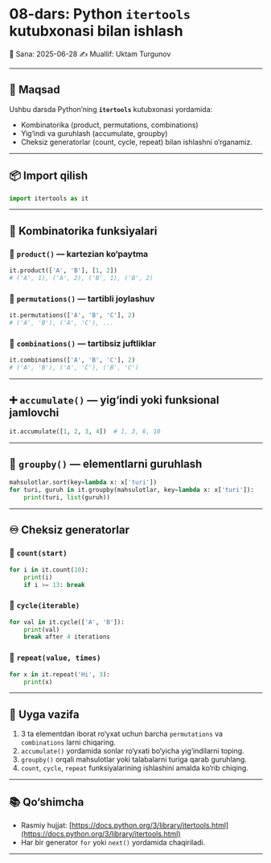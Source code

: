 # 08-dars: Python `itertools` kutubxonasi bilan ishlash

📅 Sana: 2025-06-28
✍️ Muallif: Uktam Turgunov

---

## 🎯 Maqsad

Ushbu darsda Python’ning **`itertools`** kutubxonasi yordamida:

* Kombinatorika (product, permutations, combinations)
* Yig‘indi va guruhlash (accumulate, groupby)
* Cheksiz generatorlar (count, cycle, repeat)
  bilan ishlashni o‘rganamiz.

---

## 📦 Import qilish

```python
import itertools as it
```

---

## 🔁 Kombinatorika funksiyalari

### 🔹 `product()` — kartezian ko‘paytma

```python
it.product(['A', 'B'], [1, 2])
# ('A', 1), ('A', 2), ('B', 1), ('B', 2)
```

### 🔹 `permutations()` — tartibli joylashuv

```python
it.permutations(['A', 'B', 'C'], 2)
# ('A', 'B'), ('A', 'C'), ...
```

### 🔹 `combinations()` — tartibsiz juftliklar

```python
it.combinations(['A', 'B', 'C'], 2)
# ('A', 'B'), ('A', 'C'), ('B', 'C')
```

---

## ➕ `accumulate()` — yig‘indi yoki funksional jamlovchi

```python
it.accumulate([1, 2, 3, 4])  # 1, 3, 6, 10
```

---

## 🧩 `groupby()` — elementlarni guruhlash

```python
mahsulotlar.sort(key=lambda x: x['turi'])
for turi, guruh in it.groupby(mahsulotlar, key=lambda x: x['turi']):
    print(turi, list(guruh))
```

---

## ♾️ Cheksiz generatorlar

### 🔁 `count(start)`

```python
for i in it.count(10):
    print(i)
    if i >= 13: break
```

### 🔁 `cycle(iterable)`

```python
for val in it.cycle(['A', 'B']):
    print(val)
    break after 4 iterations
```

### 🔁 `repeat(value, times)`

```python
for x in it.repeat('Hi', 3):
    print(x)
```

---

## 📝 Uyga vazifa

1. 3 ta elementdan iborat ro‘yxat uchun barcha `permutations` va `combinations` larni chiqaring.
2. `accumulate()` yordamida sonlar ro‘yxati bo‘yicha yig‘indilarni toping.
3. `groupby()` orqali mahsulotlar yoki talabalarni turiga qarab guruhlang.
4. `count`, `cycle`, `repeat` funksiyalarining ishlashini amalda ko‘rib chiqing.

---

## 📚 Qo‘shimcha

* Rasmiy hujjat: [https://docs.python.org/3/library/itertools.html](https://docs.python.org/3/library/itertools.html)
* Har bir generator `for` yoki `next()` yordamida chaqiriladi.

---

